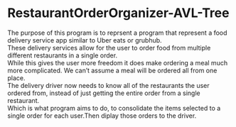 # RestaurantOrderOrganizer-AVL-Tree

The purpose of this program is to reprsent a program that represent a food delivery  service app similar to Uber eats or grubhub.  
These delivery services allow for the user to order food from multiple different restaurants in a single order.  
While this gives the user more freedom it does make ordering a meal much more complicated. We can’t assume a meal will be ordered all from one place.  
The delivery driver now needs to know all of the restaurants the user ordered from, instead of just getting the entire order from a single restaurant.  
Which is what program aims to do, to consolidate the items selected to a single order for each user.Then diplay those orders to the driver.  
